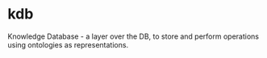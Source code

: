 # kdb
Knowledge Database - a layer over the DB, to store and perform operations using ontologies as representations.
